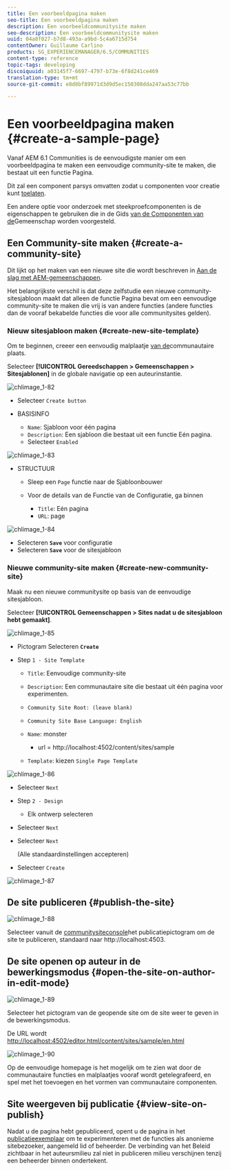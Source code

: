 ```yaml
---
title: Een voorbeeldpagina maken
seo-title: Een voorbeeldpagina maken
description: Een voorbeeldcommunitysite maken
seo-description: Een voorbeeldcommunitysite maken
uuid: 04a8f027-b7d8-493a-a9bd-5c4a6715d754
contentOwner: Guillaume Carlino
products: SG_EXPERIENCEMANAGER/6.5/COMMUNITIES
content-type: reference
topic-tags: developing
discoiquuid: a03145f7-6697-4797-b73e-6f8d241ce469
translation-type: tm+mt
source-git-commit: e8d8bf89971d3d9d5ec150308dda247aa53c77bb

---
```



# Een voorbeeldpagina maken {#create-a-sample-page}

Vanaf AEM 6.1 Communities is de eenvoudigste manier om een voorbeeldpagina te maken een eenvoudige community-site te maken, die bestaat uit een functie Pagina.

Dit zal een component parsys omvatten zodat u componenten voor creatie kunt [toelaten](basics.md#accessing-communities-components).

Een andere optie voor onderzoek met steekproefcomponenten is de eigenschappen te gebruiken die in de Gids [van de Componenten van de](components-guide.md)Gemeenschap worden voorgesteld.

## Een Community-site maken {#create-a-community-site}

Dit lijkt op het maken van een nieuwe site die wordt beschreven in [Aan de slag met AEM-gemeenschappen](getting-started.md).

Het belangrijkste verschil is dat deze zelfstudie een nieuwe community-sitesjabloon maakt dat alleen de functie [](functions.md#page-function) Pagina bevat om een eenvoudige community-site te maken die vrij is van andere functies (andere functies dan de vooraf bekabelde functies die voor alle communitysites gelden).

### Nieuw sitesjabloon maken {#create-new-site-template}

Om te beginnen, creeer een eenvoudig malplaatje [van de](sites.md)communautaire plaats.

Selecteer **[!UICONTROL Gereedschappen > Gemeenschappen > Sitesjablonen]** in de globale navigatie op een auteurinstantie.

![chlimage_1-82](assets/chlimage_1-82.png)

* Selecteer `Create button`
* BASISINFO

   * `Name`: Sjabloon voor één pagina
   * `Description`: Een sjabloon die bestaat uit een functie Eén pagina.
   * Selecteer `Enabled`

![chlimage_1-83](assets/chlimage_1-83.png)

* STRUCTUUR

   * Sleep een `Page` functie naar de Sjabloonbouwer
   * Voor de details van de Functie van de Configuratie, ga binnen

      * `Title`: Eén pagina
      * `URL`: page

![chlimage_1-84](assets/chlimage_1-84.png)

* Selecteren **`Save`** voor configuratie
* Selecteren **`Save`** voor de sitesjabloon

### Nieuwe community-site maken {#create-new-community-site}

Maak nu een nieuwe communitysite op basis van de eenvoudige sitesjabloon.

Selecteer **[!UICONTROL Gemeenschappen > Sites nadat u de sitesjabloon hebt gemaakt]**.

![chlimage_1-85](assets/chlimage_1-85.png)

* Pictogram Selecteren **`Create`**

* Step `1 - Site Template`

   * `Title`: Eenvoudige community-site
   * `Description`: Een communautaire site die bestaat uit één pagina voor experimenten.
   * `Community Site Root: (leave blank)`
   * `Community Site Base Language: English`
   * `Name`: monster

      * url = http://localhost:4502/content/sites/sample
   * `Template`: kiezen `Single Page Template`


![chlimage_1-86](assets/chlimage_1-86.png)

* Selecteer `Next`
* Step `2 - Design`

   * Elk ontwerp selecteren

* Selecteer `Next`
* Selecteer `Next`

   (Alle standaardinstellingen accepteren)

* Selecteer `Create`

![chlimage_1-87](assets/chlimage_1-87.png)

## De site publiceren {#publish-the-site}

![chlimage_1-88](assets/chlimage_1-88.png)

Selecteer vanuit de [communitysiteconsole](sites-console.md)het publicatiepictogram om de site te publiceren, standaard naar http://localhost:4503.

## De site openen op auteur in de bewerkingsmodus {#open-the-site-on-author-in-edit-mode}

![chlimage_1-89](assets/chlimage_1-89.png)

Selecteer het pictogram van de geopende site om de site weer te geven in de bewerkingsmodus.

De URL wordt [http://localhost:4502/editor.html/content/sites/sample/en.html](http://localhost:4502/editor.html/content/sites/sample/en.html)

![chlimage_1-90](assets/chlimage_1-90.png)

Op de eenvoudige homepage is het mogelijk om te zien wat door de communautaire functies en malplaatjes vooraf wordt getelegrafeerd, en spel met het toevoegen en het vormen van communautaire componenten.

## Site weergeven bij publicatie {#view-site-on-publish}

Nadat u de pagina hebt gepubliceerd, opent u de pagina in het [publicatieexemplaar](http://localhost:4503/content/sites/sample/en.html) om te experimenteren met de functies als anonieme sitebezoeker, aangemeld lid of beheerder. De verbinding van het Beleid zichtbaar in het auteursmilieu zal niet in publiceren milieu verschijnen tenzij een beheerder binnen ondertekent.
